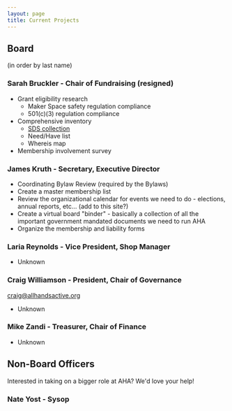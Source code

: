 ```yaml
---
layout: page
title: Current Projects
---
```


## Board

(in order by last name)

### Sarah Bruckler - Chair of Fundraising (resigned)

* Grant eligibility research
  * Maker Space safety regulation compliance
  * 501(c)(3) regulation compliance
* Comprehensive inventory
  * [SDS collection](https://www.osha.gov/Publications/OSHA3514.html)
  * Need/Have list
  * Whereis map
* Membership involvement survey

### James Kruth - Secretary, Executive Director

* Coordinating Bylaw Review (required by the Bylaws)
* Create a master membership list
* Review the organizational calendar for events we need to do - elections, annual reports, etc... (add to this site?)
* Create a virtual board "binder" - basically a collection of all the important government mandated documents we need to run AHA
* Organize the membership and liability forms

### Laria Reynolds - Vice President, Shop Manager

* Unknown

### Craig Williamson - President, Chair of Governance

<craig@allhandsactive.org>

* Unknown

### Mike Zandi - Treasurer, Chair of Finance

* Unknown

## Non-Board Officers

Interested in taking on a bigger role at AHA? We'd love your help!

### Nate Yost - Sysop
